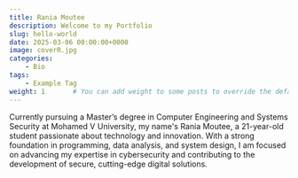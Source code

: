 ```yaml
---
title: Rania Moutee
description: Welcome to my Portfolio
slug: hello-world
date: 2025-03-06 00:00:00+0000
image: coverR.jpg
categories:
    - Bio
tags:
    - Example Tag
weight: 1       # You can add weight to some posts to override the default sorting (date descending)
---
```


Currently pursuing a Master’s degree in Computer Engineering and Systems Security at Mohamed V University, my name's Rania Moutee, a 21-year-old student passionate about technology and innovation. 
With a strong foundation in programming, data analysis, and system design, I am focused on advancing my expertise in cybersecurity and contributing to the development of secure, cutting-edge digital solutions.


